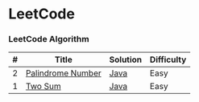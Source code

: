 
LeetCode
========

### LeetCode Algorithm

| # | Title | Solution                                                                               | Difficulty |
|---| ----- |----------------------------------------------------------------------------------------| ---------- |
|2|[Palindrome Number](https://leetcode.com/problems/palindrome-number)| [Java](./java/src/palindromeNumber/PalindromeNumber.java)|Easy|
|1|[Two Sum](https://leetcode.com/problems/two-sum/)| [Java](./java/src/twoSum/TwoSum.java)|Easy|
